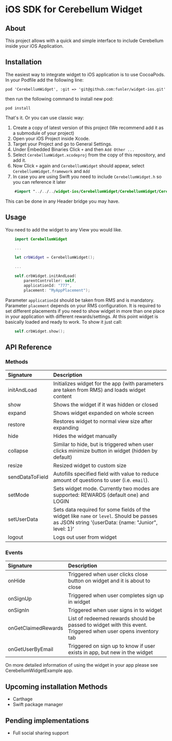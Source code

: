 # iOS SDK for Cerebellum Widget 

## About

This project allows with a quick and simple interface to include Cerebellum inside your iOS Application.

## Installation

The easiest way to integrate widget to iOS application is to use CocoaPods. In your Podfile add the following line:

    pod 'CerebellumWidget', :git => 'git@github.com:funler/widget-ios.git'

then run the following command to install new pod:

    pod install

That's it. Or you can use classic way:

1. Create a copy of latest version of this project (We recommend add it as a submodule of your project)
2. Open your iOS Project inside Xcode.
3. Target your Project and go to General Settings.
4. Under Embedded Binaries Click `+` and then `Add Other ...`
5. Select `CerebellumWidget.xcodeproj` from the copy of this repository, and add it.
6. Now Click `+` again and `CerebellumWidget` should appear, select `CerebellumWidget.framework` and `Add`
7. In case you are using Swift you need to include `CerebellumWidget.h` so you can reference it later

```swift
    #import "../../../widget-ios/CerebellumWidget/CerebellumWidget/CerebellumWidget.h"
``` 

This can be done in any Header bridge you may have.

## Usage

You need to add the widget to any View you would like.
    
```swift
    import CerebellumWidget

    ...

    let crbWidget = CerebellumWidget();

    ...

    self.crbWidget.initAndLoad(
        parentController: self,
        applicationId: "777",
        placement: "MyAppPlacement");
```

Parameter `applicationId` should be taken from RMS and is mandatory. Parameter `placement` depends on your RMS configuration. It is required to set different placements if you need to show widget in more than one place in your application with different rewards/settings.
At this point widget is basically loaded and ready to work. To show it just call:

```swift
    self.crbWidget.show();
```

## API Reference
### Methods

| Signature | Description |
| :-- | :-- |
| initAndLoad | Initializes widget for the app (with parameters are taken from RMS) and loads widget content |
| show | Shows the widget if it was hidden or closed |
| expand | Shows widget expanded on whole screen |
| restore | Restores widget to normal view size after expanding |
| hide | Hides the widget manually |
| collapse | Similar to hide, but is triggered when user clicks minimize button in widget (hidden by default) |
| resize | Resized widget to custom size |
| sendDataToField | Autofills specified field with value to reduce amount of questions to user (i.e. `email`). |
| setMode | Sets widget mode. Currently two modes are supported: REWARDS (default one) and LOGIN |
| setUserData | Sets data required for some fields of the widget like `name` or `level`. Should be passes as JSON string '{userData: {name: "Junior", level: 1}'
| logout | Logs out user from widget |

### Events

| Signature | Description |
| :-- | :-- |
| onHide | Triggered when user clicks close button on widget and it is about to close |
| onSignUp | Triggered when user completes sign up in widget |
| onSignIn | Triggered when user signs in to widget |
| onGetClaimedRewards | List of redeemed rewards should be passed to widget with this event. Triggered when user opens inventory tab |
| onGetUserByEmail | Triggered on sign up to know if user exists in app, but new in the widget |

On more detailed information of using the widget in your app please see CerebellumWidgetExample app.

## Upcoming installation Methods

* Carthage
* Swift package manager

## Pending implementations

* Full social sharing support